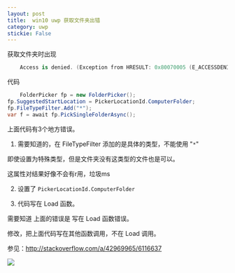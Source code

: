 ```yaml
---
layout: post
title:  win10 uwp 获取文件夹出错 
category: uwp 
stickie: False
---
```


获取文件夹时出现


```csharp
    Access is denied. (Exception from HRESULT: 0x80070005 (E_ACCESSDENIED))
```


<!--more-->

<div id="toc"></div>
<!-- csdn -->

代码


```csharp
    FolderPicker fp = new FolderPicker();
fp.SuggestedStartLocation = PickerLocationId.ComputerFolder;
fp.FileTypeFilter.Add("*");
var f = await fp.PickSingleFolderAsync();
```

上面代码有3个地方错误。

1. 需要知道的，在 FileTypeFilter 添加的是具体的类型，不能使用 "`*`" 

 即使设置为特殊类型，但是文件夹没有这类型的文件也是可以。

 这属性对结果好像不会有r用，垃圾ms



2. 设置了 `PickerLocationId.ComputerFolder` 

3. 代码写在 Load 函数。

 需要知道 上面的错误是 写在 Load 函数错误。

 修改，把上面代码写在其他函数调用，不在 Load 调用。

参见：http://stackoverflow.com/a/42969965/6116637

![](http://7xqpl8.com1.z0.glb.clouddn.com/34fdad35-5dfe-a75b-2b4b-8c5e313038e2%2F201792391647.jpg)

  

